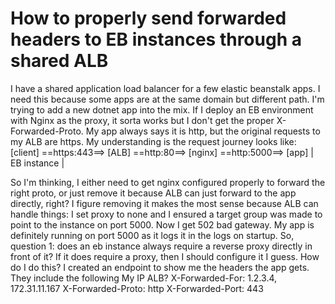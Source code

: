 
# How to properly send forwarded headers to EB instances through a shared ALB

I have a shared application load balancer for a few elastic beanstalk apps. I need this because some apps are at the same domain but different path. I'm trying to add a new dotnet app into the mix. If I deploy an EB environment with Nginx as the proxy, it sorta works but I don't get the proper X-Forwarded-Proto. My app always says it is http, but the original requests to my ALB are https. My understanding is the request journey looks like:
[client] ==https:443==> [ALB] ==http:80==> [nginx] ==http:5000==> [app]
                                           |        EB instance       |

So I'm thinking, I either need to get nginx configured properly to forward the right proto, or just remove it because ALB can just forward to the app directly, right? I figure removing it makes the most sense because ALB can handle things:
I set proxy to none and I ensured a target group was made to point to the instance on port 5000. Now I get 502 bad gateway. My app is definitely running on port 5000 as it logs it in the logs on startup. So, question 1: does an eb instance always require a reverse proxy directly in front of it?
If it does require a proxy, then I should configure it I guess. How do I do this? I created an endpoint to show me the headers the app gets. They include the following
                  My IP        ALB?
X-Forwarded-For: 1.2.3.4, 172.31.11.167
X-Forwarded-Proto: http
X-Forwarded-Port: 443


        